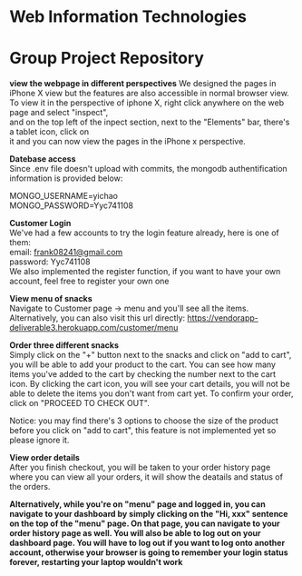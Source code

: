 # Web Information Technologies

# Group Project Repository

**view the webpage in different perspectives**
We designed the pages in iPhone X view but the features are also accessible in normal browser view. <br />
To view it in the perspective of iphone X, right click anywhere on the web page and select "inspect", <br />
and on the top left of the inpect section, next to the "Elements" bar, there's a tablet icon, click on <br />
it and you can now view the pages in the iPhone x perspective. <br />


**Datebase access** <br />
Since .env file doesn't upload with commits, the mongodb authentification information is provided below: <br />

MONGO_USERNAME=yichao <br />
MONGO_PASSWORD=Yyc741108 <br />

**Customer Login** <br />
We've had a few accounts to try the login feature already, here is one of them: <br />
email: frank08241@gmail.com <br />
password: Yyc741108 <br />
We also implemented the register function, if you want to have your own account, feel free to 
register your own one

**View menu of snacks** <br />
Navigate to Customer page -> menu and you'll see all the items. Alternatively, you can 
also visit this url directly: https://vendorapp-deliverable3.herokuapp.com/customer/menu <br />

**Order three different snacks** <br />
Simply click on the "+" button next to the snacks and click on "add to cart", you will be able to add
your product to the cart. You can see how many items you've added to the cart by checking the number 
next to the cart icon. By clicking the cart icon, you will see your cart details, you will not be able to
delete the items you don't want from cart yet. To confirm your order, click on "PROCEED TO CHECK OUT".<br />

Notice: you may find there's 3 options to choose the size of the product before you click on "add to cart",
this feature is not implemented yet so please ignore it. <br />

**View order details** <br />
After you finish checkout, you will be taken to your order history page where you can view all your orders,
it will show the deatails and status of the orders. <br />

**Alternatively, while you're on "menu" page and logged in, you can navigate to your dashboard by simply clicking 
on the "Hi, xxx" sentence on the top of the "menu" page. On that page, you can navigate to your order history page
as well. You will also be able to log out on your dashboard page. You will have to log out if you want to log onto 
another account, otherwise your browser is going to remember your login status forever, restarting your laptop 
wouldn't work**





